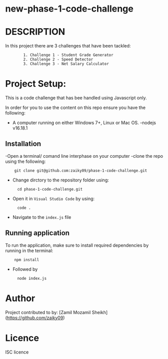 # new-phase-1-code-challenge

# DESCRIPTION

In this project there are 3 challenges that have been tackled:
            
            1. Challenge 1 - Student Grade Generator
            2. Challenge 2 - Speed Detector
            3. Challenge 3 - Net Salary Calculator
            
# Project Setup:

This is a code challenge that has bee handled using Javascript only.

In order for you to use the content on this repo ensure you have the following:

- A computer running on either Windows 7+, Linux or Mac OS.
-nodejs v16.18.1

## Installation 

-Open a terminal/ comand line interphase on your computer
-clone the repo using the following:

        git clone git@github.com:zaiky09/phase-1-code-challenge.git

- Change dirctory to the repository folder using:

        cd phase-1-code-challenge.git

- Open it in `Visual Studio Code` by using:

        code .

- Navigate to the `index.js` file

## Running application

To run the application, make sure to install required dependencies by running in the terminal:

        npm install

- Followed by 

        node index.js

# Author
Project contributed to by:
 [Zamil Mozamil Sheikh] (https://github.com/zaiky09)

# Licence
ISC licence
